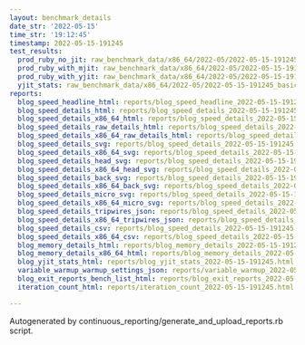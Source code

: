 ```yaml
---
layout: benchmark_details
date_str: '2022-05-15'
time_str: '19:12:45'
timestamp: 2022-05-15-191245
test_results:
  prod_ruby_no_jit: raw_benchmark_data/x86_64/2022-05/2022-05-15-191245_basic_benchmark_prod_ruby_no_jit.json
  prod_ruby_with_mjit: raw_benchmark_data/x86_64/2022-05/2022-05-15-191245_basic_benchmark_prod_ruby_with_mjit.json
  prod_ruby_with_yjit: raw_benchmark_data/x86_64/2022-05/2022-05-15-191245_basic_benchmark_prod_ruby_with_yjit.json
  yjit_stats: raw_benchmark_data/x86_64/2022-05/2022-05-15-191245_basic_benchmark_yjit_stats.json
reports:
  blog_speed_headline_html: reports/blog_speed_headline_2022-05-15-191245.html
  blog_speed_details_html: reports/blog_speed_details_2022-05-15-191245.html
  blog_speed_details_x86_64_html: reports/blog_speed_details_2022-05-15-191245.x86_64.html
  blog_speed_details_raw_details_html: reports/blog_speed_details_2022-05-15-191245.raw_details.html
  blog_speed_details_x86_64_raw_details_html: reports/blog_speed_details_2022-05-15-191245.x86_64.raw_details.html
  blog_speed_details_svg: reports/blog_speed_details_2022-05-15-191245.svg
  blog_speed_details_x86_64_svg: reports/blog_speed_details_2022-05-15-191245.x86_64.svg
  blog_speed_details_head_svg: reports/blog_speed_details_2022-05-15-191245.head.svg
  blog_speed_details_x86_64_head_svg: reports/blog_speed_details_2022-05-15-191245.x86_64.head.svg
  blog_speed_details_back_svg: reports/blog_speed_details_2022-05-15-191245.back.svg
  blog_speed_details_x86_64_back_svg: reports/blog_speed_details_2022-05-15-191245.x86_64.back.svg
  blog_speed_details_micro_svg: reports/blog_speed_details_2022-05-15-191245.micro.svg
  blog_speed_details_x86_64_micro_svg: reports/blog_speed_details_2022-05-15-191245.x86_64.micro.svg
  blog_speed_details_tripwires_json: reports/blog_speed_details_2022-05-15-191245.tripwires.json
  blog_speed_details_x86_64_tripwires_json: reports/blog_speed_details_2022-05-15-191245.x86_64.tripwires.json
  blog_speed_details_csv: reports/blog_speed_details_2022-05-15-191245.csv
  blog_speed_details_x86_64_csv: reports/blog_speed_details_2022-05-15-191245.x86_64.csv
  blog_memory_details_html: reports/blog_memory_details_2022-05-15-191245.html
  blog_memory_details_x86_64_html: reports/blog_memory_details_2022-05-15-191245.x86_64.html
  blog_yjit_stats_html: reports/blog_yjit_stats_2022-05-15-191245.html
  variable_warmup_warmup_settings_json: reports/variable_warmup_2022-05-15-191245.warmup_settings.json
  blog_exit_reports_bench_list_html: reports/blog_exit_reports_2022-05-15-191245.bench_list.html
  iteration_count_html: reports/iteration_count_2022-05-15-191245.html

---
```

Autogenerated by continuous_reporting/generate_and_upload_reports.rb script.
